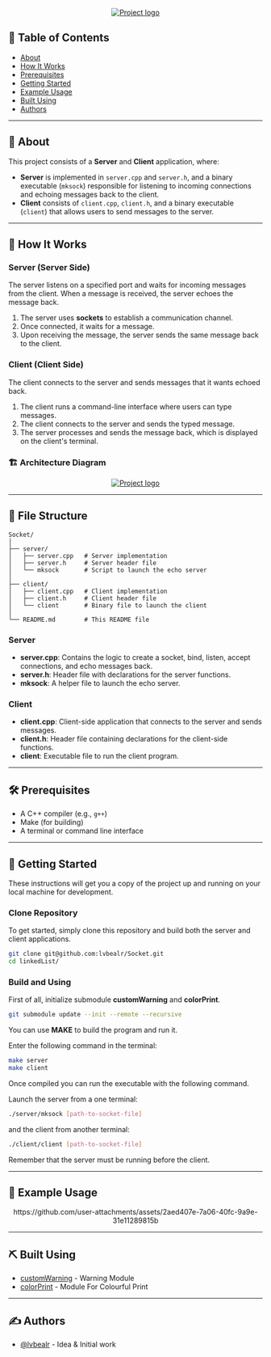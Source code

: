 <p align="center">
  <a href="" rel="noopener">
 <img src="https://i.imgur.com/H67OZIu.png" alt="Project logo"></a>
</p>

## 📝 Table of Contents

- [About](#about)
- [How It Works](#how_it_works)
- [Prerequisites](#prerequisites)
- [Getting Started](#getting_started)
- [Example Usage](#usage)
- [Built Using](#built_using)
- [Authors](#authors)

---

## 🧐 About <a name = "about"></a>

This project consists of a **Server** and **Client** application, where:

- **Server** is implemented in `server.cpp` and `server.h`, and a binary executable (`mksock`) responsible for listening to incoming connections and echoing messages back to the client.
- **Client** consists of `client.cpp`, `client.h`, and a binary executable (`client`) that allows users to send messages to the server.

---

## 🔄 How It Works <a name = "how_it_works"></a>

### Server (Server Side)
The server listens on a specified port and waits for incoming messages from the client. When a message is received, the server echoes the message back.

1. The server uses **sockets** to establish a communication channel.
2. Once connected, it waits for a message.
3. Upon receiving the message, the server sends the same message back to the client.

### Client (Client Side)
The client connects to the server and sends messages that it wants echoed back.

1. The client runs a command-line interface where users can type messages.
2. The client connects to the server and sends the typed message.
3. The server processes and sends the message back, which is displayed on the client's terminal.

### 🏗 Architecture Diagram 

<p align="center">
  <a href="" rel="noopener">
 <img src="https://i.imgur.com/Qr1lOum.png" alt="Project logo"></a>
</p>

---

## 📂 File Structure 

```
Socket/
│
├── server/
│   ├── server.cpp   # Server implementation
│   ├── server.h     # Server header file
│   └── mksock       # Script to launch the echo server
│
├── client/
│   ├── client.cpp   # Client implementation
│   ├── client.h     # Client header file
│   └── client       # Binary file to launch the client
│
└── README.md        # This README file
```

### Server
- **server.cpp**: Contains the logic to create a socket, bind, listen, accept connections, and echo messages back.
- **server.h**: Header file with declarations for the server functions.
- **mksock**: A helper file to launch the echo server.

### Client
- **client.cpp**: Client-side application that connects to the server and sends messages.
- **client.h**: Header file containing declarations for the client-side functions.
- **client**: Executable file to run the client program.

---

## 🛠️ Prerequisites <a name = "prerequisites"></a>
- A C++ compiler (e.g., `g++`)
- Make (for building)
- A terminal or command line interface

---

## 🏁 Getting Started <a name = "getting_started"></a>

These instructions will get you a copy of the project up and running on your local machine for development.

### Clone Repository

To get started, simply clone this repository and build both the server and client applications.

```bash
git clone git@github.com:lvbealr/Socket.git
cd linkedList/
```

### Build and Using

First of all, initialize submodule <b>customWarning</b> and <b>colorPrint</b>.

```bash
git submodule update --init --remote --recursive
```
You can use <b>MAKE</b> to build the program and run it.

Enter the following command in the terminal:

```bash
make server
make client
```

Once compiled you can run the executable with the following command.

Launch the server from a one terminal:

```bash
./server/mksock [path-to-socket-file]
```
and the client from another terminal:

```bash
./client/client [path-to-socket-file]
```
Remember that the server must be running before the client.

---

## 💬 Example Usage <a name="usage"></a>

<p align="center">
https://github.com/user-attachments/assets/2aed407e-7a06-40fc-9a9e-31e11289815b
</p>

---

## ⛏️ Built Using <a name = "built_using"></a>

- [customWarning](https://github.com/lvbealr/customWarning) - Warning Module
- [colorPrint](https://github.com/lvbealr/colorPrint) - Module For Colourful Print

---

## ✍️ Authors <a name = "authors"></a>

- [@lvbealr](https://github.com/lvbealr) - Idea & Initial work
